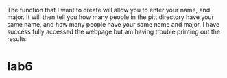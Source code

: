 The function that I want to create will allow you to enter your name, and
major. It will then tell you how many people in the pitt directory have your
same name, and how many people have your same name and major. I have success
fully accessed the webpage but am having trouble printing out the results. 
# lab6
